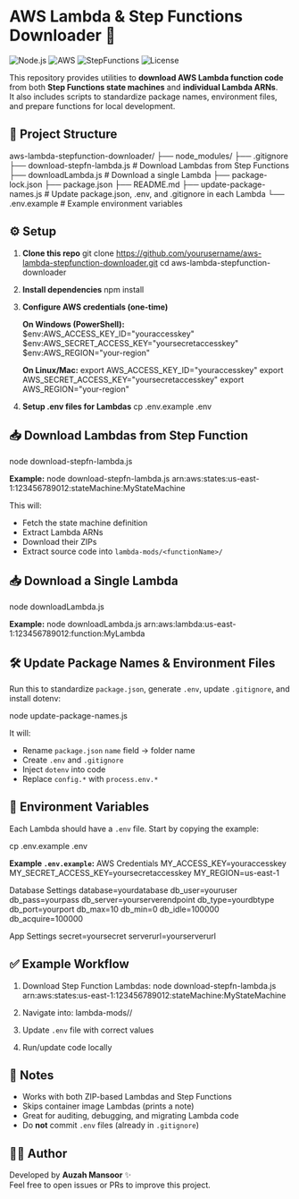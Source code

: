 # AWS Lambda & Step Functions Downloader 🚀

![Node.js](https://img.shields.io/badge/Node.js-18+-green?logo=node.js)
![AWS](https://img.shields.io/badge/AWS-Lambda-orange?logo=amazonaws)
![StepFunctions](https://img.shields.io/badge/AWS-Step_Functions-blue?logo=amazonaws)
![License](https://img.shields.io/badge/License-MIT-yellow)

This repository provides utilities to **download AWS Lambda function code** from both **Step Functions state machines** and **individual Lambda ARNs**.  
It also includes scripts to standardize package names, environment files, and prepare functions for local development.

## 📂 Project Structure

aws-lambda-stepfunction-downloader/
├── node_modules/
├── .gitignore
├── download-stepfn-lambda.js # Download Lambdas from Step Functions
├── downloadLambda.js # Download a single Lambda
├── package-lock.json
├── package.json
├── README.md
├── update-package-names.js # Update package.json, .env, and .gitignore in each Lambda
└── .env.example # Example environment variables

## ⚙️ Setup

1. **Clone this repo**
   git clone https://github.com/yourusername/aws-lambda-stepfunction-downloader.git
   cd aws-lambda-stepfunction-downloader

2. **Install dependencies**
   npm install

3. **Configure AWS credentials (one-time)**

   **On Windows (PowerShell):**
   $env:AWS_ACCESS_KEY_ID="youraccesskey"
   $env:AWS_SECRET_ACCESS_KEY="yoursecretaccesskey"
   $env:AWS_REGION="your-region"

   **On Linux/Mac:**
   export AWS_ACCESS_KEY_ID="youraccesskey"
   export AWS_SECRET_ACCESS_KEY="yoursecretaccesskey"
   export AWS_REGION="your-region"

4. **Setup .env files for Lambdas**
   cp .env.example .env

## 📥 Download Lambdas from Step Function

node download-stepfn-lambda.js <stepFunctionArn>

**Example:**
node download-stepfn-lambda.js arn:aws:states:us-east-1:123456789012:stateMachine:MyStateMachine

This will:
- Fetch the state machine definition
- Extract Lambda ARNs
- Download their ZIPs
- Extract source code into `lambda-mods/<functionName>/`

## 📥 Download a Single Lambda

node downloadLambda.js <lambdaArn>

**Example:**
node downloadLambda.js arn:aws:lambda:us-east-1:123456789012:function:MyLambda

## 🛠️ Update Package Names & Environment Files

Run this to standardize `package.json`, generate `.env`, update `.gitignore`, and install dotenv:

node update-package-names.js

It will:
- Rename `package.json` `name` field → folder name  
- Create `.env` and `.gitignore`  
- Inject `dotenv` into code  
- Replace `config.*` with `process.env.*`  

## 📝 Environment Variables

Each Lambda should have a `.env` file. Start by copying the example:

cp .env.example .env

**Example `.env.example`:**
AWS Credentials
MY_ACCESS_KEY=youraccesskey
MY_SECRET_ACCESS_KEY=yoursecretaccesskey
MY_REGION=us-east-1

Database Settings
database=yourdatabase
db_user=youruser
db_pass=yourpass
db_server=yourserverendpoint
db_type=yourdbtype
db_port=yourport
db_max=10
db_min=0
db_idle=100000
db_acquire=100000

App Settings
secret=yoursecret
serverurl=yourserverurl

## ✅ Example Workflow

1. Download Step Function Lambdas:
node download-stepfn-lambda.js arn:aws:states:us-east-1:123456789012:stateMachine:MyStateMachine

2. Navigate into:
lambda-mods/<functionName>/

3. Update `.env` file with correct values  

4. Run/update code locally  

## 📌 Notes

- Works with both ZIP-based Lambdas and Step Functions  
- Skips container image Lambdas (prints a note)  
- Great for auditing, debugging, and migrating Lambda code  
- Do **not** commit `.env` files (already in `.gitignore`)  

## 👨‍💻 Author

Developed by **Auzah Mansoor** ✨  
Feel free to open issues or PRs to improve this project.
